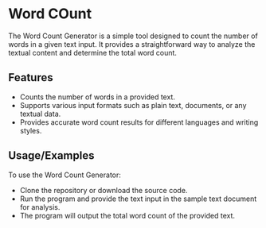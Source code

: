 # Word COunt

The Word Count Generator is a simple tool designed to count the number of words in a given text input. It provides a straightforward way to analyze the textual content and determine the total word count.


## Features

- Counts the number of words in a provided text.
- Supports various input formats such as plain text, documents, or any textual data.
- Provides accurate word count results for different languages and writing styles.


## Usage/Examples

To use the Word Count Generator:

- Clone the repository or download the source code.
- Run the program and provide the text input in the sample text document for analysis.
- The program will output the total word count of the provided text.

